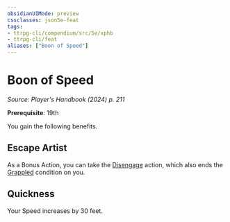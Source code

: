 ```yaml
---
obsidianUIMode: preview
cssclasses: json5e-feat
tags:
- ttrpg-cli/compendium/src/5e/xphb
- ttrpg-cli/feat
aliases: ["Boon of Speed"]
---
```

# Boon of Speed
*Source: Player's Handbook (2024) p. 211*  

**Prerequisite**: 19th

You gain the following benefits.

## Escape Artist

As a Bonus Action, you can take the [Disengage](Mechanics/rules/actions.md#Disengage) action, which also ends the [Grappled](Mechanics/rules/conditions.md#Grappled) condition on you.

## Quickness

Your Speed increases by 30 feet.